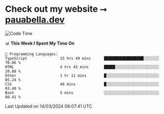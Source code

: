 # Check out my website ⭢ [pauabella.dev](https://pauabella.dev)

<!--START_SECTION:waka-->
![Code Time](http://img.shields.io/badge/Code%20Time-3%2C098%20hrs%2042%20mins-blue)

📊 **This Week I Spent My Time On** 

```text
💬 Programming Languages: 
TypeScript               15 hrs 49 mins      ██████████████████░░░░░░░   70.06 % 
HTML                     4 hrs 43 mins       █████░░░░░░░░░░░░░░░░░░░░   20.88 % 
Other                    1 hr 11 mins        █░░░░░░░░░░░░░░░░░░░░░░░░   05.24 % 
CSS                      46 mins             █░░░░░░░░░░░░░░░░░░░░░░░░   03.40 % 
Bash                     5 mins              ░░░░░░░░░░░░░░░░░░░░░░░░░   00.41 % 
```


 Last Updated on 14/03/2024 06:07:41 UTC
<!--END_SECTION:waka-->
